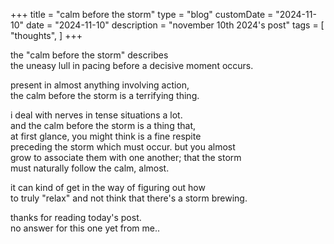 +++
title = "calm before the storm"
type = "blog"
customDate = "2024-11-10"
date = "2024-11-10"
description = "november 10th 2024's post"
tags = [
    "thoughts",
]
+++

the "calm before the storm" describes\
the uneasy lull in pacing before a decisive moment occurs.

present in almost anything involving action,\
the calm before the storm is a terrifying thing.

i deal with nerves in tense situations a lot.\
and the calm before the storm is a thing that,\
at first glance, you might think is a fine respite\
preceding the storm which must occur. but you almost\
grow to associate them with one another; that the storm\
must naturally follow the calm, almost.

it can kind of get in the way of figuring out how\
to truly "relax" and not think that there's a storm brewing.

thanks for reading today's post.\
no answer for this one yet from me..